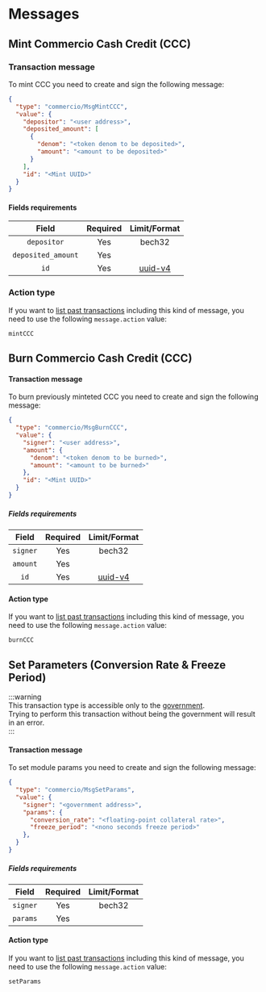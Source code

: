 <!--
order: 3
-->

# Messages

## Mint Commercio Cash Credit (CCC)

### Transaction message
To mint CCC you need to create and sign the following message:
  
```json
{
  "type": "commercio/MsgMintCCC",
  "value": {
    "depositor": "<user address>",
    "deposited_amount": [
      {
        "denom": "<token denom to be deposited>",
        "amount": "<amount to be deposited>"
      }
    ],
    "id": "<Mint UUID>"
  }
}
```


#### Fields requirements
| Field | Required | Limit/Format |
| :---: | :------: | :------: |
| `depositor` | Yes | bech32 | 
| `deposited_amount` | Yes |  | 
| `id` | Yes | [uuid-v4](https://en.wikipedia.org/wiki/Universally_unique_identifier) | 

### Action type
If you want to [list past transactions](../../../docs/developers/listing-transactions.md) including this kind of message,
you need to use the following `message.action` value: 

```
mintCCC
```  


## Burn Commercio Cash Credit (CCC)

#### Transaction message

To burn previously minteted CCC you need to create and sign the following message:

```json
{
  "type": "commercio/MsgBurnCCC",
  "value": {
    "signer": "<user address>",
    "amount": {
      "denom": "<token denom to be burned>",
      "amount": "<amount to be burned>"
    },
    "id": "<Mint UUID>"
  }
}
```

##### Fields requirements
| Field | Required | Limit/Format |
| :---: | :------: | :------: |
| `signer` | Yes | bech32 | 
| `amount` | Yes | |
| `id` | Yes | [uuid-v4](https://en.wikipedia.org/wiki/Universally_unique_identifier) |


#### Action type
If you want to [list past transactions](../../../docs/developers/listing-transactions.md) including this kind of message,
you need to use the following `message.action` value: 

```
burnCCC
```



## Set Parameters (Conversion Rate & Freeze Period)

:::warning  
This transaction type is accessible only to the [government](../../government/spec/README.md).  
Trying to perform this transaction without being the government will result in an error.  
:::

#### Transaction message

To set module params you need to create and sign the following message:

```json
{
  "type": "commercio/MsgSetParams",
  "value": {
    "signer": "<government address>",
    "params": {
      "conversion_rate": "<floating-point collateral rate>",
      "freeze_period": "<nono seconds freeze period>"
    },
  }
}
```

##### Fields requirements
| Field | Required | Limit/Format |
| :---: | :------: | :------: |
| `signer` | Yes | bech32 | 
| `params` | Yes | |



#### Action type
If you want to [list past transactions](../../../docs/developers/listing-transactions.md) including this kind of message,
you need to use the following `message.action` value: 

```
setParams
```